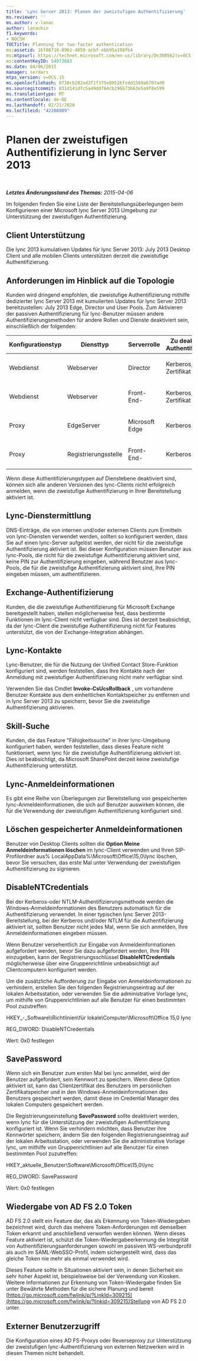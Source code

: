 ```yaml
---
title: 'Lync Server 2013: Planen der zweistufigen Authentifizierung'
ms.reviewer: ''
ms.author: v-lanac
author: lanachin
f1.keywords:
- NOCSH
TOCTitle: Planning for two-factor authentication
ms:assetid: 16f08710-8961-4659-acbf-ebb95a198fb4
ms:mtpsurl: https://technet.microsoft.com/en-us/library/Dn308562(v=OCS.15)
ms:contentKeyID: 54973683
ms.date: 04/06/2015
manager: serdars
mtps_version: v=OCS.15
ms.openlocfilehash: 0738cb282ad2f1f375e89526fcdd1569a6707ad0
ms.sourcegitcommit: 831d141dfc5a49dd764cb296b73b63e5a9f8e599
ms.translationtype: MT
ms.contentlocale: de-DE
ms.lasthandoff: 02/21/2020
ms.locfileid: "42208889"
---
```

<div data-xmlns="http://www.w3.org/1999/xhtml">

<div class="topic" data-xmlns="http://www.w3.org/1999/xhtml" data-msxsl="urn:schemas-microsoft-com:xslt" data-cs="https://msdn.microsoft.com/">

<div data-asp="https://msdn2.microsoft.com/asp">

# <a name="planning-for-two-factor-authentication-in-lync-server-2013"></a>Planen der zweistufigen Authentifizierung in lync Server 2013

</div>

<div id="mainSection">

<div id="mainBody">

<span> </span>

_**Letztes Änderungsstand des Themas:** 2015-04-06_

Im folgenden finden Sie eine Liste der Bereitstellungsüberlegungen beim Konfigurieren einer Microsoft lync Server 2013 Umgebung zur Unterstützung der zweistufigen Authentifizierung.

<div>

## <a name="client-support"></a>Client Unterstützung

Die lync 2013 kumulativen Updates für lync Server 2013: July 2013 Desktop Client und alle mobilen Clients unterstützen derzeit die zweistufige Authentifizierung.

</div>

<div>

## <a name="topology-requirements"></a>Anforderungen im Hinblick auf die Topologie

Kunden wird dringend empfohlen, die zweistufige Authentifizierung mithilfe dedizierter lync Server 2013 mit kumulierten Updates für lync Server 2013 bereitzustellen: July 2013 Edge, Director und User Pools. Zum Aktivieren der passiven Authentifizierung für lync-Benutzer müssen andere Authentifizierungsmethoden für andere Rollen und Dienste deaktiviert sein, einschließlich der folgenden:


<table>
<colgroup>
<col style="width: 25%" />
<col style="width: 25%" />
<col style="width: 25%" />
<col style="width: 25%" />
</colgroup>
<thead>
<tr class="header">
<th>Konfigurationstyp</th>
<th>Diensttyp</th>
<th>Serverrolle</th>
<th>Zu deaktivierender Authentifizierungstyp</th>
</tr>
</thead>
<tbody>
<tr class="odd">
<td><p>Webdienst</p></td>
<td><p>Webserver</p></td>
<td><p>Director</p></td>
<td><p>Kerberos, NTLM und Zertifikat</p></td>
</tr>
<tr class="even">
<td><p>Webdienst</p></td>
<td><p>Webserver</p></td>
<td><p>Front-End-</p></td>
<td><p>Kerberos, NTLM und Zertifikat</p></td>
</tr>
<tr class="odd">
<td><p>Proxy</p></td>
<td><p>EdgeServer</p></td>
<td><p>Microsoft Edge</p></td>
<td><p>Kerberos und NTLM</p></td>
</tr>
<tr class="even">
<td><p>Proxy</p></td>
<td><p>Registrierungsstelle</p></td>
<td><p>Front-End-</p></td>
<td><p>Kerberos und NTLM</p></td>
</tr>
</tbody>
</table>


Wenn diese Authentifizierungstypen auf Dienstebene deaktiviert sind, können sich alle anderen Versionen des lync-Clients nicht erfolgreich anmelden, wenn die zweistufige Authentifizierung in Ihrer Bereitstellung aktiviert ist.

</div>

<div>

## <a name="lync-service-discovery"></a>Lync-Dienstermittlung

DNS-Einträge, die von internen und/oder externen Clients zum Ermitteln von lync-Diensten verwendet werden, sollten so konfiguriert werden, dass Sie auf einen lync-Server aufgelöst werden, der nicht für die zweistufige Authentifizierung aktiviert ist. Bei dieser Konfiguration müssen Benutzer aus lync-Pools, die nicht für die zweistufige Authentifizierung aktiviert sind, keine PIN zur Authentifizierung eingeben, während Benutzer aus lync-Pools, die für die zweistufige Authentifizierung aktiviert sind, Ihre PIN eingeben müssen, um authentifizieren.

</div>

<div>

## <a name="exchange-authentication"></a>Exchange-Authentifizierung

Kunden, die die zweistufige Authentifizierung für Microsoft Exchange bereitgestellt haben, stellen möglicherweise fest, dass bestimmte Funktionen im lync-Client nicht verfügbar sind. Dies ist derzeit beabsichtigt, da der lync-Client die zweistufige Authentifizierung nicht für Features unterstützt, die von der Exchange-Integration abhängen.

</div>

<div>

## <a name="lync-contacts"></a>Lync-Kontakte

Lync-Benutzer, die für die Nutzung der Unified Contact Store-Funktion konfiguriert sind, werden feststellen, dass Ihre Kontakte nach der Anmeldung mit zweistufiger Authentifizierung nicht mehr verfügbar sind.

Verwenden Sie das Cmdlet **Invoke-CsUcsRollback** , um vorhandene Benutzer Kontakte aus dem einheitlichen Kontaktspeicher zu entfernen und in lync Server 2013 zu speichern, bevor Sie die zweistufige Authentifizierung aktivieren.

</div>

<div>

## <a name="skill-search"></a>Skill-Suche

Kunden, die das Feature "Fähigkeitssuche" in ihrer lync-Umgebung konfiguriert haben, werden feststellen, dass dieses Feature nicht funktioniert, wenn lync für die zweistufige Authentifizierung aktiviert ist. Dies ist beabsichtigt, da Microsoft SharePoint derzeit keine zweistufige Authentifizierung unterstützt.

</div>

<div>

## <a name="lync-credentials"></a>Lync-Anmeldeinformationen

Es gibt eine Reihe von Überlegungen zur Bereitstellung von gespeicherten lync-Anmeldeinformationen, die sich auf Benutzer auswirken können, die für die Verwendung der zweistufigen Authentifizierung konfiguriert sind.

<div>

## <a name="deleting-saved-credentials"></a>Löschen gespeicherter Anmeldeinformationen

Benutzer von Desktop Clients sollten die **Option Meine Anmeldeinformationen löschen** im lync-Client verwenden und Ihren SIP-Profilordner aus% LocalAppData%\\Microsoft\\Office\\15,0\\lync löschen, bevor Sie versuchen, das erste Mal unter Verwendung der zweistufigen Authentifizierung zu signieren.

</div>

<div>

## <a name="disablentcredentials"></a>DisableNTCredentials

Bei der Kerberos-oder NTLM-Authentifizierungsmethode werden die Windows-Anmeldeinformationen des Benutzers automatisch für die Authentifizierung verwendet. In einer typischen lync Server 2013-Bereitstellung, bei der Kerberos und/oder NTLM für die Authentifizierung aktiviert ist, sollten Benutzer nicht jedes Mal, wenn Sie sich anmelden, Ihre Anmeldeinformationen eingeben müssen.

Wenn Benutzer versehentlich zur Eingabe von Anmeldeinformationen aufgefordert werden, bevor Sie dazu aufgefordert werden, Ihre PIN einzugeben, kann der Registrierungsschlüssel **DisableNTCredentials** möglicherweise über eine Gruppenrichtlinie unbeabsichtigt auf Clientcomputern konfiguriert werden.

Um die zusätzliche Aufforderung zur Eingabe von Anmeldeinformationen zu verhindern, erstellen Sie den folgenden Registrierungseintrag auf der lokalen Arbeitsstation, oder verwenden Sie die administrative Vorlage lync, um mithilfe von Gruppenrichtlinien auf alle Benutzer für einen bestimmten Pool zuzutreffen:

HKEY\_-\_Software\\\\Richtlinien\\für lokale\\Computer\\Microsoft\\Office 15,0 lync

REG\_DWORD: DisableNTCredentials

Wert: 0x0 festlegen

</div>

<div>

## <a name="savepassword"></a>SavePassword

Wenn sich ein Benutzer zum ersten Mal bei lync anmeldet, wird der Benutzer aufgefordert, sein Kennwort zu speichern. Wenn diese Option aktiviert ist, kann das Clientzertifikat des Benutzers im persönlichen Zertifikatspeicher und in den Windows-Anmeldeinformationen des Benutzers gespeichert werden, damit diese im Credential Manager des lokalen Computers gespeichert werden.

Die Registrierungseinstellung **SavePassword** sollte deaktiviert werden, wenn lync für die Unterstützung der zweistufigen Authentifizierung konfiguriert ist. Wenn Sie verhindern möchten, dass Benutzer ihre Kennwörter speichern, ändern Sie den folgenden Registrierungseintrag auf der lokalen Arbeitsstation, oder verwenden Sie die administrative Vorlage lync, um mithilfe von Gruppenrichtlinien auf alle Benutzer für einen bestimmten Pool zuzutreffen:

HKEY\_aktuelle\_Benutzer\\Software\\Microsoft\\Office\\15,0\\lync

REG\_DWORD: SavePassword

Wert: 0x0 festlegen

</div>

</div>

<div>

## <a name="ad-fs-20-token-replay"></a>Wiedergabe von AD FS 2.0 Token

AD FS 2.0 stellt ein Feature dar, das als Erkennung von Token-Wiedergaben bezeichnet wird, durch das mehrere Token-Anforderungen mit demselben Token erkannt und anschließend verworfen werden können. Wenn dieses Feature aktiviert ist, schützt die Token-Wiedergabeerkennung die Integrität von Authentifizierungsanforderungen sowohl im passiven WS-verbundprofil als auch im SAML-WebSSO-Profil, indem sichergestellt wird, dass das gleiche Token nie mehr als einmal verwendet wird.

Dieses Feature sollte in Situationen aktiviert sein, in denen Sicherheit ein sehr hoher Aspekt ist, beispielsweise bei der Verwendung von Kiosken. Weitere Informationen zur Erkennung von Token-Wiedergabe finden Sie unter Bewährte Methoden für die sichere Planung und bereit [https://go.microsoft.com/fwlink/p/?LinkId=309215](https://go.microsoft.com/fwlink/p/?linkid=309215)Stellung von AD FS 2.0 unter.

</div>

<div>

## <a name="external-user-access"></a>Externer Benutzerzugriff

Die Konfiguration eines AD FS-Proxys oder Reverseproxy zur Unterstützung der zweistufigen lync-Authentifizierung von externen Netzwerken wird in diesen Themen nicht behandelt.

</div>

</div>

<span> </span>

</div>

</div>

</div>

